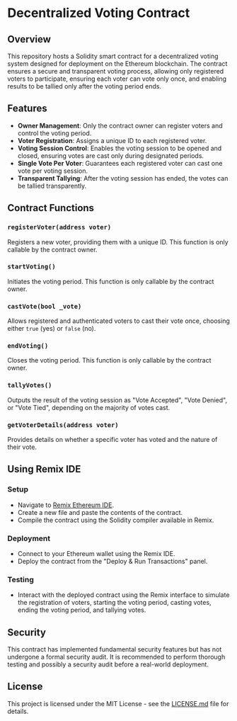 # Decentralized Voting Contract

## Overview
This repository hosts a Solidity smart contract for a decentralized voting system designed for deployment on the Ethereum blockchain. The contract ensures a secure and transparent voting process, allowing only registered voters to participate, ensuring each voter can vote only once, and enabling results to be tallied only after the voting period ends.

## Features
- **Owner Management**: Only the contract owner can register voters and control the voting period.
- **Voter Registration**: Assigns a unique ID to each registered voter.
- **Voting Session Control**: Enables the voting session to be opened and closed, ensuring votes are cast only during designated periods.
- **Single Vote Per Voter**: Guarantees each registered voter can cast one vote per voting session.
- **Transparent Tallying**: After the voting session has ended, the votes can be tallied transparently.

## Contract Functions
### `registerVoter(address voter)`
Registers a new voter, providing them with a unique ID. This function is only callable by the contract owner.

### `startVoting()`
Initiates the voting period. This function is only callable by the contract owner.

### `castVote(bool _vote)`
Allows registered and authenticated voters to cast their vote once, choosing either `true` (yes) or `false` (no).

### `endVoting()`
Closes the voting period. This function is only callable by the contract owner.

### `tallyVotes()`
Outputs the result of the voting session as "Vote Accepted", "Vote Denied", or "Vote Tied", depending on the majority of votes cast.

### `getVoterDetails(address voter)`
Provides details on whether a specific voter has voted and the nature of their vote.

## Using Remix IDE
### Setup
- Navigate to [Remix Ethereum IDE](https://remix.ethereum.org).
- Create a new file and paste the contents of the contract.
- Compile the contract using the Solidity compiler available in Remix.

### Deployment
- Connect to your Ethereum wallet using the Remix IDE.
- Deploy the contract from the "Deploy & Run Transactions" panel.

### Testing
- Interact with the deployed contract using the Remix interface to simulate the registration of voters, starting the voting period, casting votes, ending the voting period, and tallying votes.

## Security
This contract has implemented fundamental security features but has not undergone a formal security audit. It is recommended to perform thorough testing and possibly a security audit before a real-world deployment.

## License
This project is licensed under the MIT License - see the [LICENSE.md](LICENSE) file for details.

